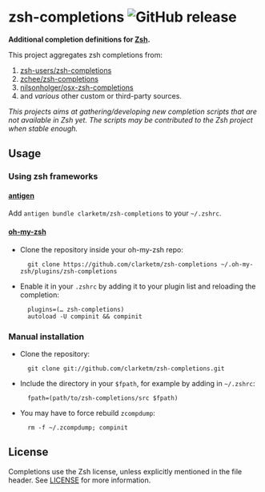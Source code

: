 zsh-completions ![GitHub release](https://img.shields.io/github/release/clarketm/zsh-completions.svg)
==================================================================================================================================================================================================================================================================================================================================================================================================================================================================================================

**Additional completion definitions for [Zsh](http://www.zsh.org).**

This project aggregates zsh completions from:
1. [zsh-users/zsh-completions](https://github.com/zsh-users/zsh-completions)
2. [zchee/zsh-completions](https://github.com/zchee/zsh-completions)
3. [nilsonholger/osx-zsh-completions](https://github.com/nilsonholger/osx-zsh-completions)
4. and *various* other custom or third-party sources.

*This projects aims at gathering/developing new completion scripts that are not available in Zsh yet. The scripts may be contributed to the Zsh project when stable enough.*


## Usage

### Using zsh frameworks

#### [antigen](https://github.com/clarketm/antigen)

Add `antigen bundle clarketm/zsh-completions` to your `~/.zshrc`.

#### [oh-my-zsh](http://github.com/robbyrussell/oh-my-zsh)

* Clone the repository inside your oh-my-zsh repo:

        git clone https://github.com/clarketm/zsh-completions ~/.oh-my-zsh/plugins/zsh-completions

* Enable it in your `.zshrc` by adding it to your plugin list and reloading the completion:

        plugins=(… zsh-completions)
        autoload -U compinit && compinit

### Manual installation

* Clone the repository:

        git clone git://github.com/clarketm/zsh-completions.git

* Include the directory in your `$fpath`, for example by adding in `~/.zshrc`:

        fpath=(path/to/zsh-completions/src $fpath)

* You may have to force rebuild `zcompdump`:

        rm -f ~/.zcompdump; compinit


## License
Completions use the Zsh license, unless explicitly mentioned in the file header.
See [LICENSE](https://github.com/zsh-users/zsh-completions/blob/master/LICENSE) for more information.
